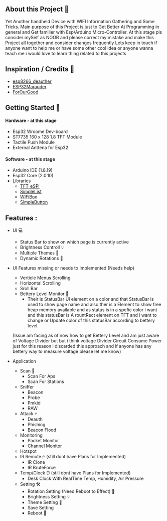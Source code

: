 ## About this Project 🧤
Yet Another handheld Device with WIFI Information Gathering and Some Tricks.
Main purpose of this Project is just to Get Better At Programming in general and Get familier with Esp/Arduino Micro-Controller.
At this stage pls consider mySelf as NOOB and please correct my mistake and make this Project all together and consider changes frequently
Lets keep in touch if anyone want to help me or have some other cool idea or anyone wanna teach me i would love to learn thing related to this projects
## Inspiration / Credits 👏
- [esp8266_deauther](https://github.com/SpacehuhnTech/esp8266_deauther)
- [ESP32Marauder](https://github.com/justcallmekoko/ESP32Marauder)
- [ForOurGood](https://www.youtube.com/@ForOurGood/featured)
## Getting Started 🤞
#### Hardware - at this stage
- Esp32 Wroome Dev-board
- ST7735 160 x 128 1.8 TFT Module
- Tactile Push Module
- External Anttena for Esp32
#### Software - at this stage
- Arduino IDE (1.8.19)
- Esp32 Core (2.0.10)
- Libraries 
  - [TFT_eSPI](https://github.com/Bodmer/TFT_eSPI)
  - [SimpleList](https://github.com/spacehuhn/SimpleList)
  - [WiFiBox](https://github.com/cifertech/WiFiBox)
  - [SimpleButton](https://github.com/spacehuhn/SimpleButton)
## Features :
- UI 💻
    - Status Bar to show on which page is currently active
    - Brightness Controll 💡
    - Multiple Themes 🎨
    - Dynamic Rotations 📲
- UI Features missing or needs to Implemented (Needs help)
    - Verticle Menus Scrolling
    - Horizontal Scrolling
    - Sroll Bar
    - Bettery Level Monitor 🔋
      - Their is StatusBar UI element on a color and that StatusBar is used to show page name and also ther is a Element to show free heap memory available
        and as status is in a spefic color i want and this statusBar is A rountRect element on TFT and i want to change or Update color of this statusBar according
        to bettery level.
  
  (Issue am facing as of now how to get Bettery Level and am just aware of Voltage Divider but but i think voltage Divider Circuit Consume Power just for this reason
  i discarded this approach and if anyone has any bettery way to measure voltage please let me know) 
- Application
    - Scan 📡
      - Scan For Aps
      - Scan For Stations 
    - Sniffer
      - Beacon
      - Probe
      - Pmkid
      - RAW 
    - Attack 💀
      - Deauth
      - Phishing
      - Beacon Flood 
    - Monitoring
      - Packet Monitor
      - Channel Monitor 
    - Hotspot 
    - IR Remote 🖱 (still dont have Plans for Implemented)
      - IR Clone
      - IR BruteForce 
    - Temp/Clock ⏰ (still dont have Plans for Implemented)
      - Desk Clock With RealTime Temp, Humidity, Air Pressure 
    - Setting 🛠
      - Rotation Setting (Need Reboot to Effect) 📲
      - Brightness Setting 💡
      - Theme Setting 🎨
      - Save Setting
      - Reboot 📴



